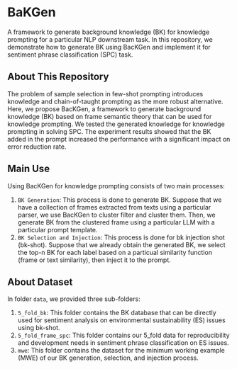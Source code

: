 # BaKGen
A framework to generate background knowledge (BK) for knowledge prompting for a particular NLP downstream task. In this repository, we demonstrate how to generate BK using BacKGen and implement it for sentiment phrase classification (SPC) task.
## About This Repository
The problem of sample selection in few-shot prompting introduces knowledge and chain-of-taught prompting as the more robust alternative. Here, we propose BacKGen, a framework to generate background knowledge (BK) based on frame semantic theory that can be used for knowledge prompting. We tested the generated knowledge for knowledge prompting in solving SPC. The experiment results showed that the BK added in the prompt increased the performance with a significant impact on error reduction rate.
## Main Use
Using BacKGen for knowledge prompting consists of two main processes: <br />
1. `BK Generation`: This process is done to generate BK. Suppose that we have a collection of frames extracted from texts using a particular parser, we use BacKGen to cluster filter and cluster them. Then, we generate BK from the clustered frame using a particular LLM with a particular prompt template.
2. `BK Selection and Injection`: This process is done for bk injection shot (bk-shot). Suppose that we already obtain the generated BK, we select the top-n BK for each label based on a particual similarity function (frame or text similarity), then inject it to the prompt.
## About Dataset
In folder `data`, we provided three sub-folders: <br />
1. `5_fold_bk`: This folder contains the BK database that can be directly used for sentiment analysis on environmental sustainability (ES) issues using bk-shot.
2. `5_fold_frame_spc`: This folder contains our 5_fold data for reproducibility and development needs in sentiment phrase classification on ES issues.
3. `mwe`: This folder contains the dataset for the minimum working example (MWE) of our BK generation, selection, and injection process. 